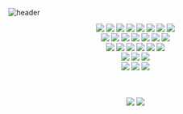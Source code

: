 ![header](https://capsule-render.vercel.app/api?type=Waving&color=auto&height=300&section=header&text=Lake%20Github&fontSize=90)


<div align="center">
	<img src="https://img.shields.io/badge/AWS-232F3E?style=flat&logo=AmazonAWS&logoColor=white" />
	<img src="https://img.shields.io/badge/AWS S3-569A31?style=flat&logo=AmazonS3&logoColor=white" />
	<img src="https://img.shields.io/badge/AWS Lambda-FF9900?style=flat&logo=AWSLambda&logoColor=white" />
	<img src="https://img.shields.io/badge/AWS RDS-527FFF?style=flat&logo=AWSRDS&logoColor=white" />
	<img src="https://img.shields.io/badge/AWS EC2-FF9900?style=flat&logo=AWSEC2&logoColor=white" />
	<img src="https://img.shields.io/badge/AWS Cloudwatch-FF4F8B?style=flat&logo=amazoncloudwatch&logoColor=white" />
	<img src="https://img.shields.io/badge/AWS EKS-FF9900?style=flat&logo=amazoneks&logoColor=white" />
	<img src="https://img.shields.io/badge/AWS SQS-FF4F8B?style=flat&logo=amazonsqs&logoColor=white" />	
</div>
<div align="center">
	<img src="https://img.shields.io/badge/kubernetes-326CE5?style=flat&logo=kubernetes&logoColor=white" />
	<img src="https://img.shields.io/badge/docker-2496ED?style=flat&logo=docker&logoColor=white" />
	<img src="https://img.shields.io/badge/terraform-7B42BC?style=flat&logo=terraform&logoColor=white" />
  <img src="https://img.shields.io/badge/ingress-783CBD?style=flat&logo=ingress&logoColor=white" />
	<img src="https://img.shields.io/badge/elasticsearch-005571?style=flat&logo=elasticsearch&logoColor=white" />
	<img src="https://img.shields.io/badge/jenkins-D24939?style=flat&logo=jenkins&logoColor=white" />
	<img src="https://img.shields.io/badge/apachegroovy-4298B8?style=flat&logo=apachegroovy&logoColor=white" />
</div>
<div align="center">
  <img src="https://img.shields.io/badge/spring-6DB33F?style=flat&logo=spring&logoColor=white" />
	<img src="https://img.shields.io/badge/springboot-6DB33F?style=flat&logo=springboot&logoColor=white" />
	<img src="https://img.shields.io/badge/javascript-F7DF1E?style=flat&logo=javascript&logoColor=white" />
	<img src="https://img.shields.io/badge/typescript-3178C6?style=flat&logo=typescript&logoColor=white" />
	<img src="https://img.shields.io/badge/vuejs-4FC08D?style=flat&logo=vuedotjs&logoColor=white" />
	<img src="https://img.shields.io/badge/react-61DAFB?style=flat&logo=react&logoColor=white" />
</div>
<div align="center">
	<img src="https://img.shields.io/badge/git-F05032?style=flat&logo=git&logoColor=white" />
	<img src="https://img.shields.io/badge/gitlab-FC6D26?style=flat&logo=gitlab&logoColor=white" />
	<img src="https://img.shields.io/badge/github-181717?style=flat&logo=github&logoColor=white" />
</div>
<div align="center">
	<img src="https://img.shields.io/badge/jira-0052CC?style=flat&logo=jira&logoColor=white" />
	<img src="https://img.shields.io/badge/confluence-172B4D?style=flat&logo=confluence&logoColor=white" />
	<img src="https://img.shields.io/badge/notion-000000?style=flat&logo=notion&logoColor=white" />
</div>

<br>
<br>
<br>

<div align="center">
  <img src="https://github-readme-stats.vercel.app/api/top-langs/?username=leehosu&layout=compact">
  <img src="https://github-readme-stats.vercel.app/api?username=leehosu&show_icons=true">
</div>
